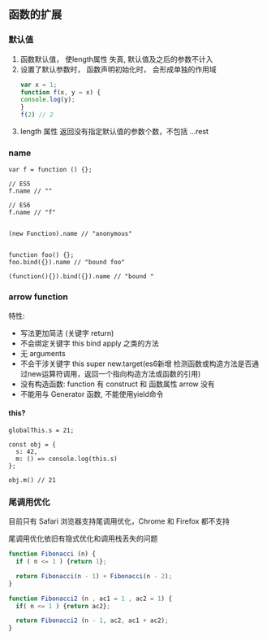 
## 函数的扩展

### 默认值

1. 函数默认值， 使length属性 失真, 默认值及之后的参数不计入
2. 设置了默认参数时， 函数声明初始化时， 会形成单独的作用域
    ```js
    var x = 1;
    function f(x, y = x) {
    console.log(y);
    }
    f(2) // 2
    ```
3. length 属性 返回没有指定默认值的参数个数，不包括 ...rest


### name

```
var f = function () {};

// ES5
f.name // ""

// ES6
f.name // "f"


(new Function).name // "anonymous"


function foo() {};
foo.bind({}).name // "bound foo"

(function(){}).bind({}).name // "bound "

```

### arrow function

特性:
  - 写法更加简洁 (关键字 return)
  - 不会绑定关键字 this bind apply 之类的方法
  - 无 arguments
  - 不会干涉关键字 this super new.target(es6新增 检测函数或构造方法是否通过new运算符调用，返回一个指向构造方法或函数的引用)
  - 没有构造函数: function 有 construct 和 函数属性 arrow 没有
  - 不能用与 Generator 函数, 不能使用yield命令


#### this?

```
globalThis.s = 21;

const obj = {
  s: 42,
  m: () => console.log(this.s)
};

obj.m() // 21
```


### 尾调用优化

目前只有 Safari 浏览器支持尾调用优化，Chrome 和 Firefox 都不支持

尾调用优化依旧有隐式优化和调用栈丢失的问题



```js
function Fibonacci (n) {
  if ( n <= 1 ) {return 1};

  return Fibonacci(n - 1) + Fibonacci(n - 2);
}

function Fibonacci2 (n , ac1 = 1 , ac2 = 1) {
  if( n <= 1 ) {return ac2};

  return Fibonacci2 (n - 1, ac2, ac1 + ac2);
}
```
